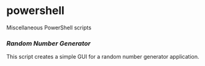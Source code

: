 # powershell
Miscellaneous PowerShell scripts  

### *Random Number Generator*  
This script creates a simple GUI for a random number generator application.  
